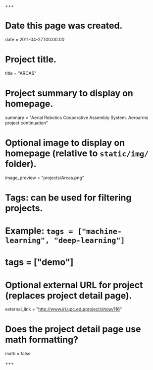 +++
# Date this page was created.
date = 2011-04-27T00:00:00

# Project title.
title = "ARCAS"

# Project summary to display on homepage.
summary = "Aerial Robotics Cooperative Assembly System. Aeroarms project continuation"

# Optional image to display on homepage (relative to `static/img/` folder).
image_preview = "projects/Arcas.png"

# Tags: can be used for filtering projects.
# Example: `tags = ["machine-learning", "deep-learning"]`
# tags = ["demo"]

# Optional external URL for project (replaces project detail page).
external_link = "http://www.iri.upc.edu/project/show/116"

# Does the project detail page use math formatting?
math = false

+++


